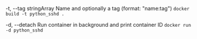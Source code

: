 -t, --tag stringArray               Name and optionally a tag (format: "name:tag")
`docker build -t python_sshd .`

-d, --detach                         Run container in background and print container ID
`docker run -d python_sshd`